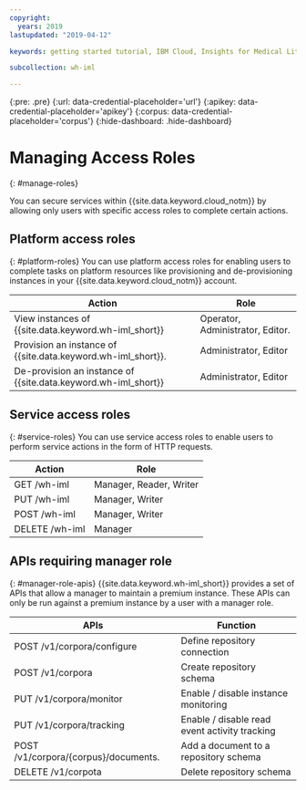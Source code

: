 ```yaml
---
copyright:
  years: 2019
lastupdated: "2019-04-12"

keywords: getting started tutorial, IBM Cloud, Insights for Medical Literature

subcollection: wh-iml

---
```

{:pre: .pre}
{:url: data-credential-placeholder='url'}
{:apikey: data-credential-placeholder='apikey'}
{:corpus: data-credential-placeholder='corpus'}
{:hide-dashboard: .hide-dashboard}

# Managing Access Roles
{: #manage-roles}

You can secure services within {{site.data.keyword.cloud_notm}} by allowing only users with specific access roles to complete certain actions.

## Platform access roles
{: #platform-roles}
You can use platform access roles for enabling users to complete tasks on platform resources like provisioning and de-provisioning instances in your {{site.data.keyword.cloud_notm}} account.

| Action                                                        | Role                                |
|---------------------------------------------------------------|-------------------------------------|
| View instances of {{site.data.keyword.wh-iml_short}}          | Operator, Administrator, Editor.    |
| Provision an instance of {{site.data.keyword.wh-iml_short}}.  | Administrator, Editor               |
| De-provision an instance of {{site.data.keyword.wh-iml_short}}| Administrator, Editor               |

## Service access roles
{: #service-roles}
You can use service access roles to enable users to perform service actions in the form of HTTP requests.

| Action                                | Role                                 |
|---------------------------------------|--------------------------------------|
| GET /wh-iml                           | Manager, Reader, Writer              |
| PUT /wh-iml                           | Manager, Writer                      |
| POST /wh-iml                          | Manager, Writer                      |
| DELETE /wh-iml                        | Manager                              |

## APIs requiring manager role
{: #manager-role-apis}
{{site.data.keyword.wh-iml_short}} provides a set of APIs that allow a manager to maintain a premium instance.  These APIs can only be run against a premium instance by a user with a manager role.

| APIs                                | Function |
|---------------------------------------|-------------------------------------|
| POST /v1/corpora/configure            | Define repository connection              |
| POST /v1/corpora                      | Create repository schema                    |
| PUT /v1/corpora/monitor               | Enable / disable instance monitoring        |
| PUT /v1/corpora/tracking              | Enable / disable read event activity tracking |
| POST /v1/corpora/{corpus}/documents.  | Add a document to a repository schema |
| DELETE /v1/corpota                        | Delete repository schema                  |
